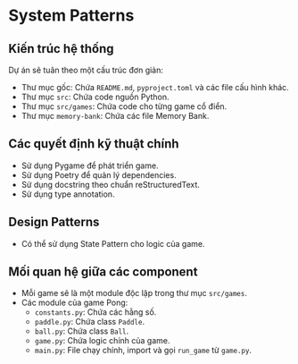 # System Patterns

## Kiến trúc hệ thống
Dự án sẽ tuân theo một cấu trúc đơn giản:

-   Thư mục gốc: Chứa `README.md`, `pyproject.toml` và các file cấu hình khác.
-   Thư mục `src`: Chứa code nguồn Python.
-   Thư mục `src/games`: Chứa code cho từng game cổ điển.
-   Thư mục `memory-bank`: Chứa các file Memory Bank.

## Các quyết định kỹ thuật chính
-   Sử dụng Pygame để phát triển game.
-   Sử dụng Poetry để quản lý dependencies.
-   Sử dụng docstring theo chuẩn reStructuredText.
-   Sử dụng type annotation.

## Design Patterns
-   Có thể sử dụng State Pattern cho logic của game.

## Mối quan hệ giữa các component
-   Mỗi game sẽ là một module độc lập trong thư mục `src/games`.
-   Các module của game Pong:
    -   `constants.py`: Chứa các hằng số.
    -   `paddle.py`: Chứa class `Paddle`.
    -   `ball.py`: Chứa class `Ball`.
    -   `game.py`: Chứa logic chính của game.
    -   `main.py`: File chạy chính, import và gọi `run_game` từ `game.py`.
